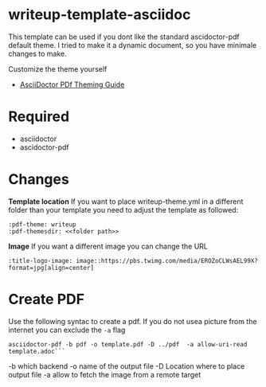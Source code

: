 # writeup-template-asciidoc

This template can be used if you dont like the standard ascidoctor-pdf default theme. I tried to make it a dynamic document, so you have minimale changes to make. 

Customize the theme yourself
* [AsciiDoctor PDf Theming Guide](https://github.com/asciidoctor/asciidoctor-pdf/blob/master/docs/theming-guide.adoc)



# Required 

* asciidoctor 
* ascidoctor-pdf 

# Changes 
__Template location__
If you want to place writeup-theme.yml in a different folder than your template you need to adjust the template as followed: 

```
:pdf-theme: writeup
:pdf-themesdir: <<folder path>> 
```

__Image__
If you want a different image you can change the URL

```
:title-logo-image: image::https://pbs.twimg.com/media/EROZoCLWsAEL99X?format=jpg[align=center]
```

# Create PDF 
Use the following syntac to create a pdf. If you do not usea picture from the internet you can exclude the ``-a`` flag

```
asciidoctor-pdf -b pdf -o template.pdf -D ../pdf  -a allow-uri-read template.adoc```

```
-b	which backend
-o	name of the output file
-D 	Location where to place output file
-a 	allow to fetch the image from a remote target
```

